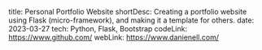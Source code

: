 title: Personal Portfolio Website
shortDesc: Creating a portfolio website using Flask (micro-framework), and making it a template for others.
date: 2023-03-27
tech: Python, Flask, Bootstrap
codeLink: https://www.github.com/
webLink: https://www.danienell.com/
